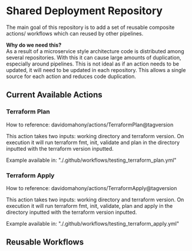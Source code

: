 # Shared Deployment Repository

The main goal of this repository is to add a set of reusable composite actions/ workflows which can reused by other pipelines. <br />

**Why do we need this?** <br />
As a result of a microservice style architecture code is distributed among several repositories. With this it can cause large amounts of duplication, especially around pipelines. This is not ideal as if an action needs to be updated, it will need to be updated in each repository. This allows a single source for each action and reduces code duplication.

## Current Available Actions

### Terraform Plan

How to reference: davidomahony/actions/TerraformPlan@tagversion

This action takes two inputs: working directory and terraform version. On execution it will run terraform fmt, init, validate and plan in the directory inputted with the terraform version inputted. <br/>

Example available in: "./.github/workflows/testing_terraform_plan.yml"


### Terraform Apply

How to reference: davidomahony/actions/TerraformApply@tagversion

This action takes two inputs: working directory and terraform version. On execution it will run terraform fmt, init, validate, plan and apply in the directory inputted with the terraform version inputted. <br/>

Example available in: "./.github/workflows/testing_terraform_apply.yml"

## Reusable Workflows


